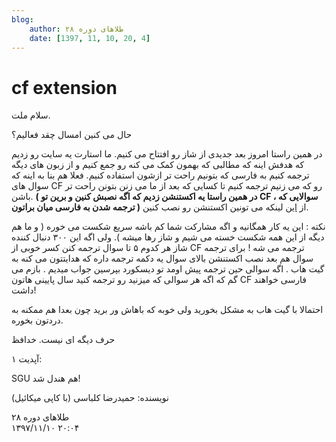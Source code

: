 ```yaml
---
blog:
    author: طلاهای دوره ۲۸
    date: [1397, 11, 10, 20, 4]
---
```

# cf extension

<div class="cnt">
<p>سلام ملت.</p>
<p>حال می کنین امسال چقد فعالیم؟</p>
<p>در همین راستا امروز بعد جدیدی از شاز رو افتتاح می کنیم. ما استارت یه سایت رو زدیم که هدفش اینه که مطالبی که بهمون کمک می کنه رو جمع کنیم و از زبون های دیگه ترجمه کنیم به فارسی که بتونیم راحت تر ازشون استفاده کنیم. فعلا هم بنا به اینه که سوال های CF رو که می زنیم ترجمه کنیم تا کسایی که بعد از ما می زنن بتونن راحت تر باشن. <b>( در همین راستا یه اکستنشن زدیم که اگه نصبش کنین و برین تو CF ، سوالایی که ترجمه شدن به فارسی میان براتون )</b> از <a href="https://shaazzz.github.io/FarsiCP/extension" target="_blank">این</a> لینکه می تونین اکستنشن رو نصب کنین.</p>
<p>نکته : این یه کار همگانیه و اگه مشارکت شما کم باشه سریع شکست می خوره ( و ما هم دیگه از این همه شکست خسته می شیم و شاز رها میشه ). ولی اگه این ۳۰۰ دنبال کننده شاز هر کدوم ۵ تا سوال ترجمه کنن کسر خوبی از CF ترجمه می شه ! برای ترجمه سوال هم بعد نصب اکستنشن بالای سوال یه دکمه ترجمه داره که هدایتتون می کنه به گیت هاب . اگه سوالی حین ترجمه پیش اومد تو دیسکورد بپرسین جواب میدیم . بازم می گم که اگه هر سوالی که میزنید رو ترجمه کنید سال پایینی هاتون CF فارسی خواهند داشت! </p>
<p>احتمالا با گیت هاب به مشکل بخورید ولی خوبه که باهاش ور برید چون بعدا هم ممکنه به دردتون بخوره.</p>
<p>حرف دیگه ای نیست. خدافظ</p>
<p>آپدیت ۱:</p>
<p>SGU هم هندل شد!</p>
<p>نویسنده: حمیدرضا کلباسی (با کاپی میکائیل)</p>
</div>

<div class="blog-info">
    <div class="blog-author">طلاهای دوره ۲۸</div>
    <div class="blog-date">۱۳۹۷/۱۱/۱۰ ۲۰:۰۴</div>
</div>

